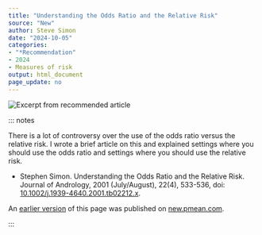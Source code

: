 ```yaml
---
title: "Understanding the Odds Ratio and the Relative Risk"
source: "New"
author: Steve Simon
date: "2024-10-05"
categories: 
- "*Recommendation"
- 2024
- Measures of risk
output: html_document
page_update: no
---
```


![](http://www.pmean.com/new-images/24/understanding-or-and-rr-01.png "Excerpt from recommended article")

::: notes

There is a lot of controversy over the use of the odds ratio versus the relative risk. I wrote a brief article on this and explained settings where you should use the odds ratio and settings where you should use the relative risk.

-   Stephen Simon. Understanding the Odds Ratio and the Relative Risk. Journal of Andrology, 2001 (July/August), 22(4), 533-536, doi: [10.1002/j.1939-4640.2001.tb02212.x][ref-simon-2001].

[ref-simon-2001]: https://doi.org/10.1002/j.1939-4640.2001.tb02212.x

An [earlier version][sim2] of this page was published on [new.pmean.com][sim1].

[sim1]: http://new.pmean.com
[sim2]: http://new.pmean.com/understanding-or-and-rr/

:::
